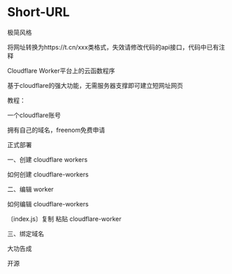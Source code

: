 # Short-URL

极简风格

将网址转换为https://t.cn/xxx类格式，失效请修改代码的api接口，代码中已有注释

Cloudflare Worker平台上的云函数程序

基于cloudflare的强大功能，无需服务器支撑即可建立短网址网页

教程：

一个cloudflare账号

拥有自己的域名，freenom免费申请

正式部署

一、创建 cloudflare workers

如何创建 cloudflare-workers

二、编辑 worker

如何编辑 cloudflare-workers

〔index.js〕复制 粘贴  cloudflare-worker

三、绑定域名

大功告成

开源
